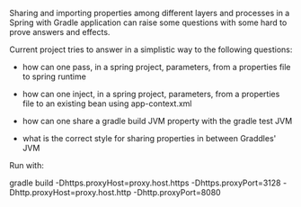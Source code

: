 Sharing and importing properties among different layers and processes in a Spring with Gradle application can raise some questions with some hard to prove answers and effects.

Current project tries to answer in a simplistic way to the following questions:

- how can one pass, in a spring project, parameters, from a properties file to spring runtime
- how can one inject, in a spring project, parameters, from a properties file to an existing bean using app-context.xml

- how can one share a gradle build JVM property with the gradle test JVM
- what is the correct style for sharing properties in between Graddles' JVM   
 

Run with:

gradle build -Dhttps.proxyHost=proxy.host.https -Dhttps.proxyPort=3128 -Dhttp.proxyHost=proxy.host.http -Dhttp.proxyPort=8080